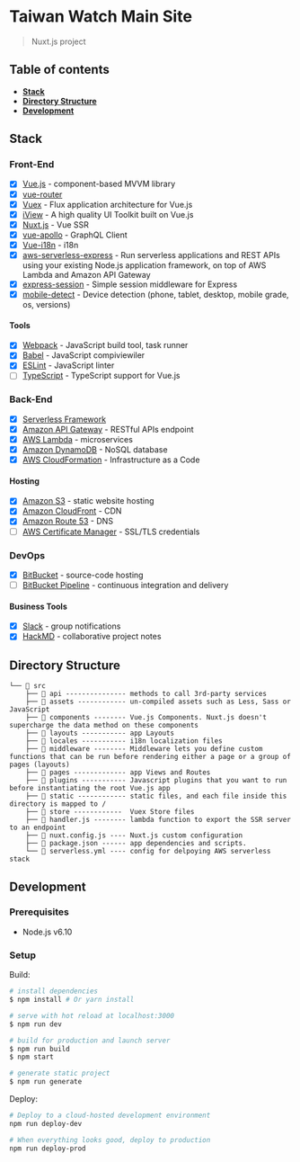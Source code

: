 # Taiwan Watch Main Site

> Nuxt.js project

## Table of contents

* **[Stack](#stack)**
* **[Directory Structure](#directory-structure)**
* **[Development](#development)**

## Stack

### Front-End

* [x] [Vue.js](https://vuejs.org/) - component-based MVVM library
* [x] [vue-router](https://github.com/vuejs/vue-router)
* [x] [Vuex](https://github.com/vuejs/vuex) - Flux application architecture for Vue.js
* [x] [iView](https://github.com/iview/iview) - A high quality UI Toolkit built on Vue.js
* [x] [Nuxt.js](https://nuxtjs.org/guide/installation) - Vue SSR
* [x] [vue-apollo](https://github.com/akryum/vue-apollo) - GraphQL Client
* [x] [Vue-i18n](https://github.com/kazupon/vue-i18n) - i18n
* [x] [aws-serverless-express](https://github.com/awslabs/aws-serverless-express) - Run serverless applications and REST APIs using your existing Node.js application framework, on top of AWS Lambda and Amazon API Gateway
* [x] [express-session](https://github.com/expressjs/session) - Simple session middleware for Express
* [x] [mobile-detect](https://github.com/hgoebl/mobile-detect.js/) - Device detection (phone, tablet, desktop, mobile grade, os, versions)

#### Tools

* [x] [Webpack](https://webpack.github.io/) - JavaScript build tool, task runner
* [x] [Babel](https://babeljs.io/) - JavaScript compiviewiler
* [x] [ESLint](http://eslint.org/) - JavaScript linter
* [ ] [TypeScript](https://vuejs.org/v2/guide/typescript.html) - TypeScript support for Vue.js

### Back-End

* [x] [Serverless Framework](http://serverless.com/)
* [x] [Amazon API Gateway](https://aws.amazon.com/api-gateway) - RESTful APIs endpoint
* [x] [AWS Lambda](https://aws.amazon.com/lambda) - microservices
* [x] [Amazon DynamoDB](https://aws.amazon.com/dynamodb) - NoSQL database
* [x] [AWS CloudFormation](https://aws.amazon.com/cloudformation) - Infrastructure as a Code

#### Hosting

* [x] [Amazon S3](https://aws.amazon.com/s3) - static website hosting
* [x] [Amazon CloudFront](https://aws.amazon.com/cloudfront) - CDN
* [x] [Amazon Route 53](https://aws.amazon.com/route53) - DNS
* [ ] [AWS Certificate Manager](https://aws.amazon.com/certificate-manager) - SSL/TLS credentials

### DevOps

* [x] [BitBucket](https://bitbucket.org/) - source-code hosting
* [ ] [BitBucket Pipeline](https://bitbucket.org/product/features/pipelines) - continuous integration and delivery

#### Business Tools

* [x] [Slack](https://taiwan-watch-slack-invite.herokuapp.com/) - group notifications
* [x] [HackMD](https://hackmd.io/c/BJKPgq5sZ/) - collaborative project notes

## Directory Structure

```
└── 📂 src
    ├── 📂 api --------------- methods to call 3rd-party services
    ├── 📂 assets ------------ un-compiled assets such as Less, Sass or JavaScript
    ├── 📂 components -------- Vue.js Components. Nuxt.js doesn't supercharge the data method on these components
    ├── 📂 layouts ----------- app Layouts
    ├── 📂 locales ----------- i18n localization files
    ├── 📂 middleware -------- Middleware lets you define custom functions that can be run before rendering either a page or a group of pages (layouts)
    ├── 📂 pages ------------- app Views and Routes
    ├── 📂 plugins ----------- Javascript plugins that you want to run before instantiating the root Vue.js app
    ├── 📂 static ------------ static files, and each file inside this directory is mapped to /
    ├── 📂 store ------------  Vuex Store files
    ├── 📄 handler.js -------- lambda function to export the SSR server to an endpoint
    ├── 📄 nuxt.config.js ---- Nuxt.js custom configuration
    ├── 📄 package.json ------ app dependencies and scripts.
    └── 📄 serverless.yml ---- config for delpoying AWS serverless stack
```

## Development

### Prerequisites

* Node.js v6.10

### Setup

Build:

```bash
# install dependencies
$ npm install # Or yarn install

# serve with hot reload at localhost:3000
$ npm run dev

# build for production and launch server
$ npm run build
$ npm start

# generate static project
$ npm run generate
```

Deploy:

```bash
# Deploy to a cloud-hosted development environment
npm run deploy-dev

# When everything looks good, deploy to production
npm run deploy-prod
```
